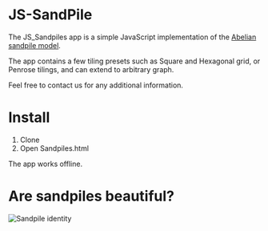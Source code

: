 # JS-SandPile

The JS_Sandpiles app is a simple JavaScript implementation of the [Abelian sandpile model](https://en.wikipedia.org/wiki/Abelian_sandpile_model).

The app contains a few tiling presets such as Square and Hexagonal grid, or Penrose tilings, and can extend to arbitrary graph.

Feel free to contact us for any additional information.

# Install

1. Clone
2. Open Sandpiles.html

The app works offline.

# Are sandpiles beautiful?

![Sandpile identity](https://3c1703fe8d.site.internapcdn.net/newman/gfx/news/2019/famoussandpi.jpg)

